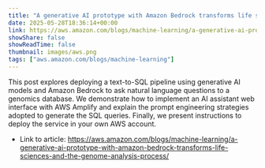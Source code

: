 ```yaml
---
title: "A generative AI prototype with Amazon Bedrock transforms life sciences and the genome analysis process"
date: 2025-05-28T18:36:14+00:00
link: https://aws.amazon.com/blogs/machine-learning/a-generative-ai-prototype-with-amazon-bedrock-transforms-life-sciences-and-the-genome-analysis-process/
showShare: false
showReadTime: false
thumbnail: images/aws.png
tags: ["aws.amazon.com/blogs/machine-learning"]
---
```

This post explores deploying a text-to-SQL pipeline using generative AI models and Amazon Bedrock to ask natural language questions to a genomics database. We demonstrate how to implement an AI assistant web interface with AWS Amplify and explain the prompt engineering strategies adopted to generate the SQL queries. Finally, we present instructions to deploy the service in your own AWS account.

- Link to article: https://aws.amazon.com/blogs/machine-learning/a-generative-ai-prototype-with-amazon-bedrock-transforms-life-sciences-and-the-genome-analysis-process/